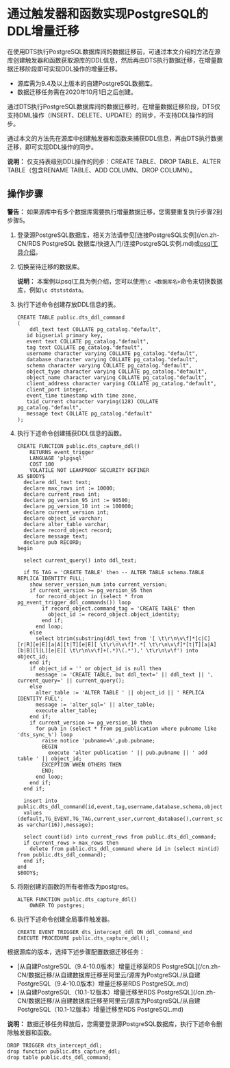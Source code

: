 # 通过触发器和函数实现PostgreSQL的DDL增量迁移

在使用DTS执行PostgreSQL数据库间的数据迁移前，可通过本文介绍的方法在源库创建触发器和函数获取源库的DDL信息，然后再由DTS执行数据迁移，在增量数据迁移阶段即可实现DDL操作的增量迁移。

-   源库需为9.4及以上版本的自建PostgreSQL数据库。
-   数据迁移任务需在2020年10月1日之后创建。

通过DTS执行PostgreSQL数据库间的数据迁移时，在增量数据迁移阶段，DTS仅支持DML操作（INSERT、DELETE、UPDATE）的同步，不支持DDL操作的同步。

通过本文的方法先在源库中创建触发器和函数来捕获DDL信息，再由DTS执行数据迁移，即可实现DDL操作的同步。

**说明：** 仅支持表级别DDL操作的同步：CREATE TABLE、DROP TABLE、ALTER TABLE（包含RENAME TABLE、ADD COLUMN、DROP COLUMN）。

## 操作步骤

**警告：** 如果源库中有多个数据库需要执行增量数据迁移，您需要重复执行步骤2到步骤5。

1.  登录源PostgreSQL数据库，相关方法请参见[连接PostgreSQL实例](/cn.zh-CN/RDS PostgreSQL 数据库/快速入门/连接PostgreSQL实例.md)或[psql工具介绍](https://www.postgresql.org/docs/current/app-psql.html)。

2.  切换至待迁移的数据库。

    **说明：** 本案例以psql工具为例介绍，您可以使用`\c <数据库名>`命令来切换数据库，例如`\c dtststdata`。

3.  执行下述命令创建存放DDL信息的表。

    ```
    CREATE TABLE public.dts_ddl_command
    (
        ddl_text text COLLATE pg_catalog."default",
       id bigserial primary key,
       event text COLLATE pg_catalog."default",
       tag text COLLATE pg_catalog."default",
       username character varying COLLATE pg_catalog."default",
       database character varying COLLATE pg_catalog."default",
       schema character varying COLLATE pg_catalog."default",
       object_type character varying COLLATE pg_catalog."default",
       object_name character varying COLLATE pg_catalog."default",
       client_address character varying COLLATE pg_catalog."default",
       client_port integer,
       event_time timestamp with time zone,
       txid_current character varying(128) COLLATE pg_catalog."default",
       message text COLLATE pg_catalog."default"
    );
    ```

4.  执行下述命令创建捕获DDL信息的函数。

    ```
    CREATE FUNCTION public.dts_capture_ddl()
        RETURNS event_trigger
        LANGUAGE 'plpgsql'
        COST 100
        VOLATILE NOT LEAKPROOF SECURITY DEFINER
    AS $BODY$
      declare ddl_text text;
      declare max_rows int := 10000;
      declare current_rows int;
      declare pg_version_95 int := 90500;
      declare pg_version_10 int := 100000;
      declare current_version int;
      declare object_id varchar;
      declare alter_table varchar;
      declare record_object record;
      declare message text;
      declare pub RECORD;
    begin
    
      select current_query() into ddl_text;
    
      if TG_TAG = 'CREATE TABLE' then -- ALTER TABLE schema.TABLE REPLICA IDENTITY FULL;
        show server_version_num into current_version;
        if current_version >= pg_version_95 then
          for record_object in (select * from pg_event_trigger_ddl_commands()) loop
            if record_object.command_tag = 'CREATE TABLE' then
              object_id := record_object.object_identity;
            end if;
          end loop;
        else
          select btrim(substring(ddl_text from '[ \t\r\n\v\f]*[c|C][r|R][e|E][a|A][t|T][e|E][ \t\r\n\v\f]*.*[ \t\r\n\v\f]*[t|T][a|A][b|B][l|L][e|E][ \t\r\n\v\f]+(.*)\(.*'),' \t\r\n\v\f') into object_id;
        end if;
        if object_id = '' or object_id is null then
          message := 'CREATE TABLE, but ddl_text=' || ddl_text || ', current_query=' || current_query();
        else
          alter_table := 'ALTER TABLE ' || object_id || ' REPLICA IDENTITY FULL';
          message := 'alter_sql=' || alter_table;
          execute alter_table;
        end if;
        if current_version >= pg_version_10 then
          for pub in (select * from pg_publication where pubname like 'dts_sync_%') loop
            raise notice 'pubname=%',pub.pubname;
            BEGIN
              execute 'alter publication ' || pub.pubname || ' add table ' || object_id;
            EXCEPTION WHEN OTHERS THEN
            END;
          end loop;
        end if;
      end if;
    
      insert into public.dts_ddl_command(id,event,tag,username,database,schema,object_type,object_name,client_address,client_port,event_time,ddl_text,txid_current,message)
      values (default,TG_EVENT,TG_TAG,current_user,current_database(),current_schema,'','',inet_client_addr(),inet_client_port(),current_timestamp,ddl_text,cast(TXID_CURRENT() as varchar(16)),message);
    
      select count(id) into current_rows from public.dts_ddl_command;
      if current_rows > max_rows then
        delete from public.dts_ddl_command where id in (select min(id) from public.dts_ddl_command);
      end if;
    end
    $BODY$;
    ```

5.  将刚创建的函数的所有者修改为postgres。

    ```
    ALTER FUNCTION public.dts_capture_ddl()
        OWNER TO postgres;
    ```

6.  执行下述命令创建全局事件触发器。

    ```
    CREATE EVENT TRIGGER dts_intercept_ddl ON ddl_command_end
    EXECUTE PROCEDURE public.dts_capture_ddl();
    ```


根据源库的版本，选择下述步骤配置数据迁移任务：

-   [从自建PostgreSQL（9.4-10.0版本）增量迁移至RDS PostgreSQL](/cn.zh-CN/数据迁移/从自建数据库迁移至阿里云/源库为PostgreSQL/从自建PostgreSQL（9.4-10.0版本）增量迁移至RDS PostgreSQL.md)
-   [从自建PostgreSQL（10.1-12版本）增量迁移至RDS PostgreSQL](/cn.zh-CN/数据迁移/从自建数据库迁移至阿里云/源库为PostgreSQL/从自建PostgreSQL（10.1-12版本）增量迁移至RDS PostgreSQL.md)

**说明：** 数据迁移任务释放后，您需要登录源PostgreSQL数据库，执行下述命令删除触发器和函数。

```
DROP TRIGGER dts_intercept_ddl;
drop function public.dts_capture_ddl;
drop table public.dts_ddl_command;
```

